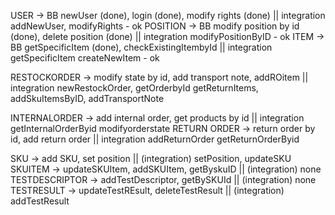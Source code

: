 USER -> BB newUser (done), login (done), modify rights (done) || integration addNewUser, modifyRights - ok
POSITION -> BB modify position by id (done), delete position (done) || integration modifyPositionByID - ok
ITEM -> BB getSpecificItem (done), checkExistingItembyId || integration getSpecificItem createNewItem - ok

RESTOCKORDER -> modify state by id, add transport note, addROitem || integration newRestockOrder, getOrderbyId getReturnItems, addSkuItemsByID, addTransportNote

INTERNALORDER -> add internal order, get products by id || integration getInternalOrderByid modifyorderstate
RETURN ORDER -> return order by id, add return order ||  integration addReturnOrder getReturnOrderByid 

SKU -> add SKU, set position || (integration) setPosition, updateSKU
SKUITEM -> updateSKUItem, addSKUItem, getByskuID || (integration) none
TESTDESCRIPTOR -> addTestDescriptor, getBySKUId || (integration) none
TESTRESULT -> updateTestREsult, deleteTestResult || (integration) addTestResult